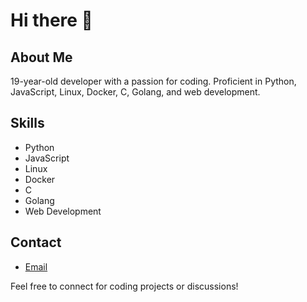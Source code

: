 # Hi there 👋

## About Me
19-year-old developer with a passion for coding. Proficient in Python, JavaScript, Linux, Docker, C, Golang, and web development.

## Skills
- Python
- JavaScript
- Linux
- Docker
- C
- Golang
- Web Development

## Contact
- [Email](mailto:adamconta@outlook.com)

Feel free to connect for coding projects or discussions!
